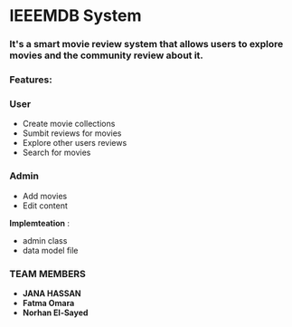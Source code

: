 # IEEEMDB System
### It's a smart movie review system that allows users to explore movies and the community review about it.

### Features:

###  User
- Create movie collections
- Sumbit reviews for movies
- Explore other users reviews
- Search for movies

###  Admin
- Add movies
- Edit content

**Implemteation** :
- admin class
- data model file

###  TEAM MEMBERS

- **JANA HASSAN**
- **Fatma Omara**
- **Norhan El-Sayed**


  
